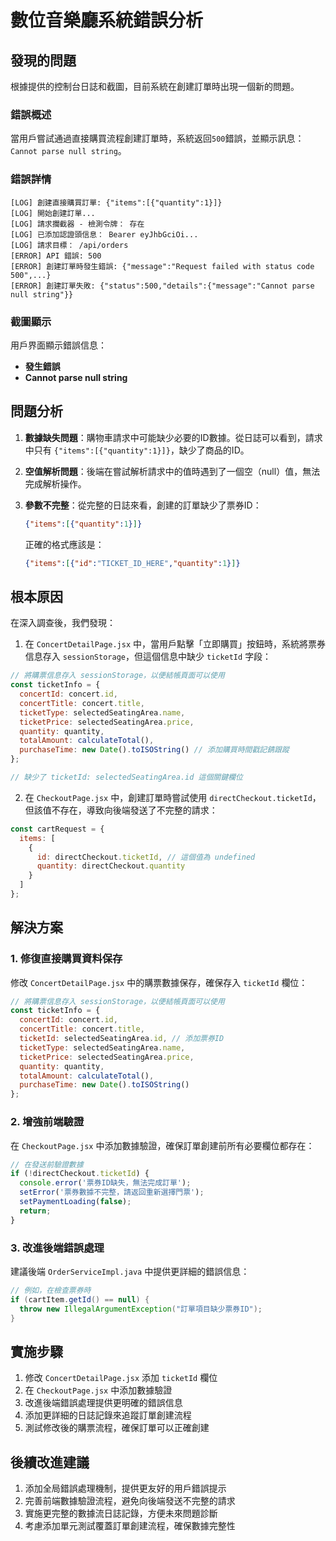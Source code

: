 # 數位音樂廳系統錯誤分析

## 發現的問題

根據提供的控制台日誌和截圖，目前系統在創建訂單時出現一個新的問題。

### 錯誤概述

當用戶嘗試通過直接購買流程創建訂單時，系統返回`500`錯誤，並顯示訊息：`Cannot parse null string`。

### 錯誤詳情

```
[LOG] 創建直接購買訂單: {"items":[{"quantity":1}]}
[LOG] 開始創建訂單...
[LOG] 請求攔截器 - 檢測令牌： 存在
[LOG] 已添加認證頭信息： Bearer eyJhbGciOi...
[LOG] 請求目標： /api/orders
[ERROR] API 錯誤: 500
[ERROR] 創建訂單時發生錯誤: {"message":"Request failed with status code 500",...}
[ERROR] 創建訂單失敗: {"status":500,"details":{"message":"Cannot parse null string"}}
```

### 截圖顯示

用戶界面顯示錯誤信息：
- **發生錯誤**
- **Cannot parse null string**

## 問題分析

1. **數據缺失問題**：購物車請求中可能缺少必要的ID數據。從日誌可以看到，請求中只有 `{"items":[{"quantity":1}]}`，缺少了商品的ID。

2. **空值解析問題**：後端在嘗試解析請求中的值時遇到了一個空（null）值，無法完成解析操作。

3. **參數不完整**：從完整的日誌來看，創建的訂單缺少了票券ID：
   ```json
   {"items":[{"quantity":1}]}
   ```
   正確的格式應該是：
   ```json
   {"items":[{"id":"TICKET_ID_HERE","quantity":1}]}
   ```

## 根本原因

在深入調查後，我們發現：

1. 在 `ConcertDetailPage.jsx` 中，當用戶點擊「立即購買」按鈕時，系統將票券信息存入 `sessionStorage`，但這個信息中缺少 `ticketId` 字段：

```javascript
// 將購票信息存入 sessionStorage，以便結帳頁面可以使用
const ticketInfo = {
  concertId: concert.id,
  concertTitle: concert.title,
  ticketType: selectedSeatingArea.name,
  ticketPrice: selectedSeatingArea.price,
  quantity: quantity,
  totalAmount: calculateTotal(),
  purchaseTime: new Date().toISOString() // 添加購買時間戳記錆跟蹤
};

// 缺少了 ticketId: selectedSeatingArea.id 這個關鍵欄位
```

2. 在 `CheckoutPage.jsx` 中，創建訂單時嘗試使用 `directCheckout.ticketId`，但該值不存在，導致向後端發送了不完整的請求：

```javascript
const cartRequest = {
  items: [
    {
      id: directCheckout.ticketId, // 這個值為 undefined
      quantity: directCheckout.quantity
    }
  ]
};
```

## 解決方案

### 1. 修復直接購買資料保存

修改 `ConcertDetailPage.jsx` 中的購票數據保存，確保存入 `ticketId` 欄位：

```javascript
// 將購票信息存入 sessionStorage，以便結帳頁面可以使用
const ticketInfo = {
  concertId: concert.id,
  concertTitle: concert.title,
  ticketId: selectedSeatingArea.id, // 添加票券ID
  ticketType: selectedSeatingArea.name,
  ticketPrice: selectedSeatingArea.price,
  quantity: quantity,
  totalAmount: calculateTotal(),
  purchaseTime: new Date().toISOString()
};
```

### 2. 增強前端驗證

在 `CheckoutPage.jsx` 中添加數據驗證，確保訂單創建前所有必要欄位都存在：

```javascript
// 在發送前驗證數據
if (!directCheckout.ticketId) {
  console.error('票券ID缺失，無法完成訂單');
  setError('票券數據不完整，請返回重新選擇門票');
  setPaymentLoading(false);
  return;
}
```

### 3. 改進後端錯誤處理

建議後端 `OrderServiceImpl.java` 中提供更詳細的錯誤信息：

```java
// 例如，在檢查票券時
if (cartItem.getId() == null) {
  throw new IllegalArgumentException("訂單項目缺少票券ID");
}
```

## 實施步驟

1. 修改 `ConcertDetailPage.jsx` 添加 `ticketId` 欄位
2. 在 `CheckoutPage.jsx` 中添加數據驗證
3. 改進後端錯誤處理提供更明確的錯誤信息
4. 添加更詳細的日誌記錄來追蹤訂單創建流程
5. 測試修改後的購票流程，確保訂單可以正確創建

## 後續改進建議

1. 添加全局錯誤處理機制，提供更友好的用戶錯誤提示
2. 完善前端數據驗證流程，避免向後端發送不完整的請求
3. 實施更完整的數據流日誌記錄，方便未來問題診斷
4. 考慮添加單元測試覆蓋訂單創建流程，確保數據完整性
